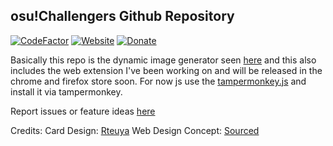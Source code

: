 ## osu!Challengers Github Repository
[![CodeFactor](https://www.codefactor.io/repository/github/paraliyzedevo/osu-Challengers-Extension/badge)](https://www.codefactor.io/repository/github/paraliyzedevo/osu-Challengers-Extension)
[![Website](https://img.shields.io/badge/-Card%20Generator-6a0dad?style=flat&logo=osu&logoColor=FFFFFF&labelColor=ff1493&color=6a0dad)](https://api.paraliyzed.net/)
[![Donate](https://img.shields.io/badge/-Donate-FFDE21?style=flat&logo=paypal&logoColor=%23FFFFFF&labelColor=%2300c244&color=%2300c244)](https://paypal.me/Paraliyzedevo)

Basically this repo is the dynamic image generator seen [here](api.paraliyzed.net) and this also includes the web extension I've been working on and will be released in the chrome and firefox store soon. For now js use the [tampermonkey.js](https://github.com/ParaliyzedEvo/osu-Challengers-Extension/blob/main/tampermonkey.js) and install it via tampermonkey.

Report issues or feature ideas [here](https://github.com/ParaliyzedEvo/osu-Challengers-Extension/issues)

Credits: 
Card Design: [Rteuya](https://www.youtube.com/@eightysixgraphics)
Web Design Concept: [Sourced](https://ko-fi.com/masonlorrain/posts)
